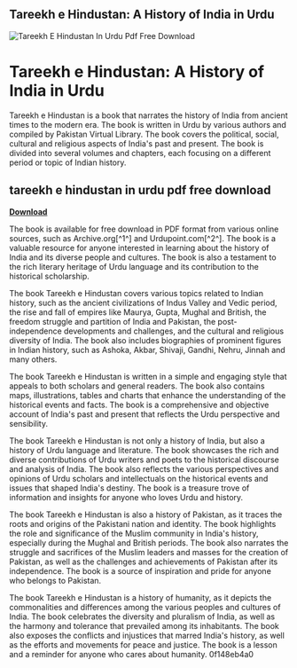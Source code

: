 ## Tareekh e Hindustan: A History of India in Urdu

 
![Tareekh E Hindustan In Urdu Pdf Free Download](https://pdfbooksfree.pk/wp-content/uploads/2016/04/Tareekh-e-Hindustan-by-Molvi-Muhammad-Zakaullah-Pdf-Free-Download.jpg)

 
# Tareekh e Hindustan: A History of India in Urdu
 
Tareekh e Hindustan is a book that narrates the history of India from ancient times to the modern era. The book is written in Urdu by various authors and compiled by Pakistan Virtual Library. The book covers the political, social, cultural and religious aspects of India's past and present. The book is divided into several volumes and chapters, each focusing on a different period or topic of Indian history.
 
## tareekh e hindustan in urdu pdf free download


[**Download**](https://www.google.com/url?q=https%3A%2F%2Fshoxet.com%2F2tKx3M&sa=D&sntz=1&usg=AOvVaw1fBqu7-B5wYXG3vq7hHdpK)

 
The book is available for free download in PDF format from various online sources, such as Archive.org[^1^] and Urdupoint.com[^2^]. The book is a valuable resource for anyone interested in learning about the history of India and its diverse people and cultures. The book is also a testament to the rich literary heritage of Urdu language and its contribution to the historical scholarship.
  
The book Tareekh e Hindustan covers various topics related to Indian history, such as the ancient civilizations of Indus Valley and Vedic period, the rise and fall of empires like Maurya, Gupta, Mughal and British, the freedom struggle and partition of India and Pakistan, the post-independence developments and challenges, and the cultural and religious diversity of India. The book also includes biographies of prominent figures in Indian history, such as Ashoka, Akbar, Shivaji, Gandhi, Nehru, Jinnah and many others.
 
The book Tareekh e Hindustan is written in a simple and engaging style that appeals to both scholars and general readers. The book also contains maps, illustrations, tables and charts that enhance the understanding of the historical events and facts. The book is a comprehensive and objective account of India's past and present that reflects the Urdu perspective and sensibility.
  
The book Tareekh e Hindustan is not only a history of India, but also a history of Urdu language and literature. The book showcases the rich and diverse contributions of Urdu writers and poets to the historical discourse and analysis of India. The book also reflects the various perspectives and opinions of Urdu scholars and intellectuals on the historical events and issues that shaped India's destiny. The book is a treasure trove of information and insights for anyone who loves Urdu and history.
 
The book Tareekh e Hindustan is also a history of Pakistan, as it traces the roots and origins of the Pakistani nation and identity. The book highlights the role and significance of the Muslim community in India's history, especially during the Mughal and British periods. The book also narrates the struggle and sacrifices of the Muslim leaders and masses for the creation of Pakistan, as well as the challenges and achievements of Pakistan after its independence. The book is a source of inspiration and pride for anyone who belongs to Pakistan.
 
The book Tareekh e Hindustan is a history of humanity, as it depicts the commonalities and differences among the various peoples and cultures of India. The book celebrates the diversity and pluralism of India, as well as the harmony and tolerance that prevailed among its inhabitants. The book also exposes the conflicts and injustices that marred India's history, as well as the efforts and movements for peace and justice. The book is a lesson and a reminder for anyone who cares about humanity.
 0f148eb4a0

